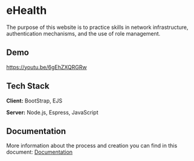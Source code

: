 
# eHealth

The purpose of this website is to practice skills in network infrastructure, authentication mechanisms, and the use of role management.


## Demo

 https://youtu.be/6gEhZXQRGRw


## Tech Stack

**Client:** BootStrap, EJS

**Server:** Node.js, Espress, JavaScript


## Documentation

More information about the process and creation you can find in this document: [Documentation](https://github.com/Anna8295/ehealth_app/blob/main/varadyova_assig2.pdf)


